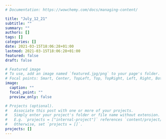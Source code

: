 ```yaml
---
# Documentation: https://wowchemy.com/docs/managing-content/

title: "July_12_21"
subtitle: ""
summary: ""
authors: []
tags: []
categories: []
date: 2021-03-15T18:06:28+01:00
lastmod: 2021-03-15T18:06:28+01:00
featured: false
draft: false

# Featured image
# To use, add an image named `featured.jpg/png` to your page's folder.
# Focal points: Smart, Center, TopLeft, Top, TopRight, Left, Right, BottomLeft, Bottom, BottomRight.
image:
  caption: ""
  focal_point: ""
  preview_only: false

# Projects (optional).
#   Associate this post with one or more of your projects.
#   Simply enter your project's folder or file name without extension.
#   E.g. `projects = ["internal-project"]` references `content/project/deep-learning/index.md`.
#   Otherwise, set `projects = []`.
projects: []
---
```

